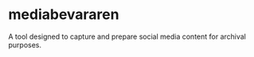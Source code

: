 # mediabevararen
A tool designed to capture and prepare social media content for archival purposes.
